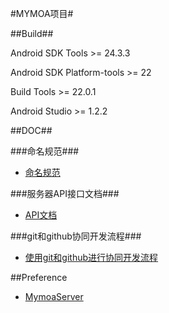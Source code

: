 ﻿#MYMOA项目#

##Build##

Android SDK Tools >= 24.3.3

Android SDK Platform-tools >= 22

Build Tools >= 22.0.1

Android Studio >= 1.2.2

##DOC##

###命名规范###

  * [命名规范](doc/NamingConventions.md)
  
###服务器API接口文档###

  * [API文档](https://github.com/EverNever/MymoaServer/blob/master/doc/api.md)

###git和github协同开发流程###
  * [使用git和github进行协同开发流程](http://pinghackers.com/2014/11/29/git-workflow/)
  

##Preference

* [MymoaServer](https://github.com/EverNever/MymoaServer)

